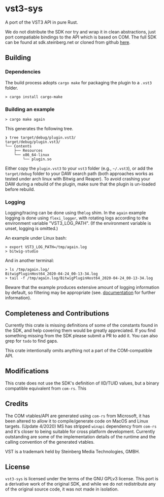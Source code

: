 # vst3-sys

A port of the VST3 API in pure Rust. 

We do not distribute the SDK nor try and wrap it in clean abstractions, just port compatiable bindings to the API which is based on COM. The full SDK can be found at sdk.steinberg.net or cloned from github [here](https://github.com/steinbergmedia/vst3sdk).

## Building

### Dependencies

The build process adopts `cargo make` for packaging the plugin to a `.vst3` folder.

``` shell
> cargo install cargo-make
```

### Building an example

``` shell
> cargo make again
```

This generates the following tree.

``` shell
❯ tree target/debug/plugin.vst3/
target/debug/plugin.vst3/
└── Contents
    ├── Resources
    └── x86_64-linux
        └── plugin.so
```

Either copy the `plugin.vst3` to your `vst3` folder (e.g., `~/.vst3`), or add the `target/debug` folder to your DAW search path (both approaches works as tested under arch linux with Bitwig and Reaper). To avoid crashing your DAW during a rebuild of the plugin, make sure that the plugin is un-loaded before rebuild.

### Logging

Logging/tracing can be done using the`log` shim. In the `again` example logging is done using `flexi_logger`, with rotating logs according to the environment variable "VST3_LOG_PATH". (If the environment variable is unset, logging is omitted.)

An example under Linux bash:

``` shell
> export VST3_LOG_PATH=/tmp/again.log
> bitwig-studio
```

And in another terminal:

``` shell
> ls /tmp/again.log/
BitwigPluginHost64_2020-04-24_00-13-34.log
> tail -f /tmp/again.log/BitwigPluginHost64_2020-04-24_00-13-34.log
```

Beware that the example produces extensive amount of logging information by default, so filtering may be appropriate (see. [documentation](https://docs.rs/flexi_logger/0.15.2/flexi_logger/) for further information).

## Completeness and Contributions

Currently this crate is missing definitions of some of the constants found in the SDK, and help covering them would be greatly appreciated. If you find something missing from the SDK please submit a PR to add it. You can also grep for `todo` to find gaps. 

This crate intentionally omits anything not a part of the COM-compatible API. 

## Modifications 

This crate does not use the SDK's definition of IID/TUID values, but a binary compatible equivalent from `com-rs`. This 

## Credits

The COM vtables/API are generated using `com-rs` from Microsoft, it has been altered to allow it to compile/generate code on MacOS and Linux targets. (Update 4/2020) MS has stripped `winapi` dependency from `com-rs` and it's closer to being suitable for cross platform development. Currently outstanding are some of the implementation details of the runtime and the calling convention of the generated vtables. 

VST is a trademark held by Steinberg Media Technologies, GMBH.  

## License

`vst3-sys` is licensed under the terms of the GNU GPLv3 license. This port is a derivative work of the original SDK, and while we do not redistribute any of the original source code, it was not made in isolation. 
